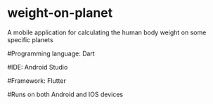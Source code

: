 # weight-on-planet

A mobile application for calculating the human body weight on some specific planets

#Programming language: Dart

#IDE: Android Studio

#Framework: Flutter

#Runs on both Android and IOS devices
